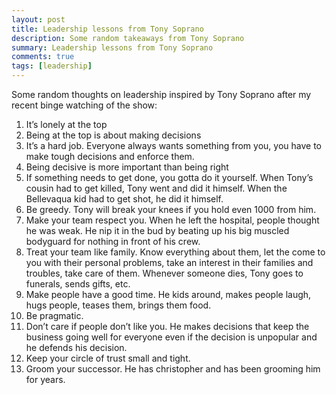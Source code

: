 ```yaml
---
layout: post
title: Leadership lessons from Tony Soprano
description: Some random takeaways from Tony Soprano
summary: Leadership lessons from Tony Soprano
comments: true
tags: [leadership]
---
```


Some random thoughts on leadership inspired by Tony Soprano after my recent binge watching of the show:

1. It’s lonely at the top
2. Being at the top is about making decisions
3. It’s a hard job. Everyone always wants something from you, you have to make tough decisions and enforce them.
4. Being decisive is more important than being right
5. If something needs to get done, you gotta do it yourself. When Tony’s cousin had to get killed, Tony went and did it himself. When the Bellevaqua kid had to get shot, he did it himself.
6. Be greedy. Tony will break your knees if you hold even 1000 from him.
7. Make your team respect you. When he left the hospital, people thought he was weak. He nip it in the bud by beating up his big muscled bodyguard for nothing in front of his crew.
8. Treat your team like family. Know everything about them, let the come to you with their personal problems, take an interest in their families and troubles, take care of them. Whenever someone dies, Tony goes to funerals, sends gifts, etc.
9. Make people have a good time. He kids around, makes people laugh, hugs people, teases them, brings them food. 
10. Be pragmatic. 
11. Don’t care if people don’t like you. He makes decisions that keep the business going well for everyone even if the decision is unpopular and he defends his decision. 
12. Keep your circle of trust small and tight. 
13. Groom your successor. He has christopher and has been grooming him for years.

